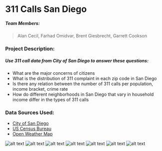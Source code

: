 # 311 Calls San Diego
##### Team Members:
>Alan Cecil, Farhad Omidvar, Brent Giesbrecht, Garrett Cookson


### Project Description:

##### Use 311 call data from City of San Diego to answer these questions:
* What are the major concerns of citizens
* What is the distribution of 311 complaint in each zip code in San Diego
* Is there any relation between the number of 311 calls per population, income bracket, crime rate
* How do different neighborhoods in San Diego that vary in household income differ in the types of 311 calls

### Data Sources Used:
* [City of San Diego](https://data.sandiego.gov/datasets/get-it-done-311)
* [US Census Bureau](https://www.census.gov/data.html)
* [Open Weather Map](https://www.openweathermap.org)

![alt text](https://github.com/farhadOmidvar/311-San-Diego/blob/master/figures/calls_by_day_bar.png)
![alt text](https://github.com/farhadOmidvar/311-San-Diego/blob/master/figures/calls_by_temp_scatter.png)
![alt text](https://github.com/farhadOmidvar/311-San-Diego/blob/master/figures/calls_per_month_bar.png)
![alt text](https://github.com/farhadOmidvar/311-San-Diego/blob/master/figures/number_of_311_call_by_category_bar.png)
![alt text](https://github.com/farhadOmidvar/311-San-Diego/blob/master/figures/number_of_311_call_by_zip_code.png)
![alt text](https://github.com/farhadOmidvar/311-San-Diego/blob/master/figures/percentage_per_capita_income_bar.png)
![alt text](https://github.com/farhadOmidvar/311-San-Diego/blob/master/figures/population_by_number%20of%20service%20request.png)

